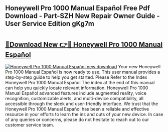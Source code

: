 ## Honeywell Pro 1000 Manual Español Free Pdf Download - Part-SZH New Repair Owner Guide - User Service Edition gKg7m

# <h2><a href="http://bc2760.oget.top/?id=Honeywell+Pro+1000+Manual+Espa%c3%b1ol">🔗Download New 👉🔴 Honeywell Pro 1000 Manual Español</a></h2>

[![Honeywell Pro 1000 Manual Español new download](https://i.imgur.com/5g1atiW.png)](http://bc2760.oget.top/?id=Honeywell+Pro+1000+Manual+Espa%c3%b1ol)
Your new Honeywell Pro 1000 Manual Español is now ready to use. This user manual provides a step-by-step guide to help you get started. Please Refer to the Index Honeywell Pro 1000 Manual Español The index at the end of this manual can help you quickly locate relevant information. Honeywell Pro 1000 Manual Español advanced features include augmented reality, voice recognition, customizable alerts, and multi-device compatibility, all accessible through the sleek and user-friendly interface. We trust that the Honeywell Pro 1000 Manual Español has been a reliable and effective resource in your efforts to learn the ins and outs of your new device. In case of any queries or concerns, please do not hesitate to reach out to our customer service team.
